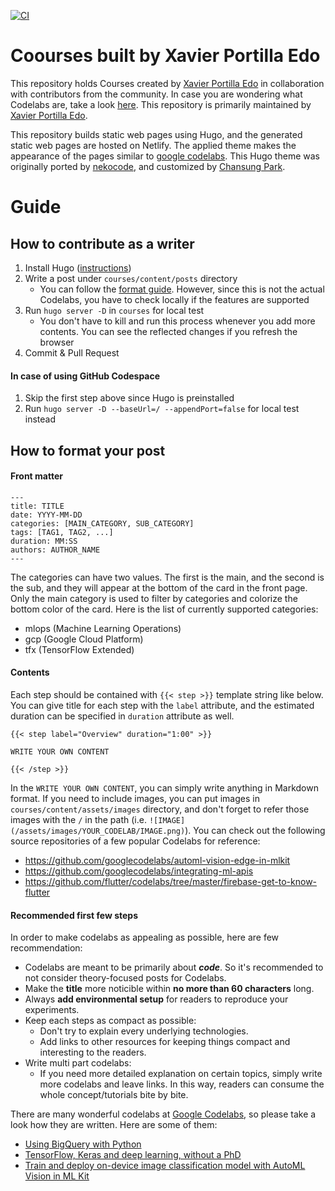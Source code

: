 [![CI](https://github.com/gde-codelabs/gde-codelabs.github.io/actions/workflows/ci.yml/badge.svg)](https://github.com/gde-codelabs/gde-codelabs.github.io/actions/workflows/ci.yml)

# Coourses built by Xavier Portilla Edo

This repository holds Courses created by [Xavier Portilla Edo](https://github.com/xavidop) in collaboration
with contributors from the community. In case you are wondering what Codelabs are, take a look [here](https://codelabs.developers.google.com/). This
repository is primarily maintained by [Xavier Portilla Edo](https://github.com/xavidop). 

This repository builds static web pages using Hugo, and the generated static web pages are hosted on Netlify. The applied theme makes the appearance of the pages similar to [google codelabs](https://codelabs.developers.google.com/). This Hugo theme was originally ported by [nekocode](https://github.com/nekocode/codelabs-hugo-theme), and customized by [Chansung Park](https://github.com/deep-diver/codelabs-hugo-theme).

# Guide

## How to contribute as a writer

1. Install Hugo ([instructions](https://gohugo.io/getting-started/installing/))
2. Write a post under `courses/content/posts` directory
    - You can follow the [format guide](https://github.com/googlecodelabs/tools). However, since this is not the actual Codelabs, you have to check locally if the features are supported
3. Run `hugo server -D` in `courses` for local test
    - You don't have to kill and run this process whenever you add more contents. You can see the reflected changes if you refresh the browser
4. Commit & Pull Request

#### In case of using GitHub Codespace

1. Skip the first step above since Hugo is preinstalled
2. Run `hugo server -D --baseUrl=/ --appendPort=false` for local test instead

## How to format your post

#### Front matter

```
---
title: TITLE
date: YYYY-MM-DD
categories: [MAIN_CATEGORY, SUB_CATEGORY]
tags: [TAG1, TAG2, ...]
duration: MM:SS
authors: AUTHOR_NAME
---
```

The categories can have two values. The first is the main, and the second is the sub, and they will appear at the bottom of the card in the front page. Only the main category is used to filter by categories and colorize the bottom color of the card. Here is the list of currently supported categories:

- mlops (Machine Learning Operations)
- gcp (Google Cloud Platform)
- tfx (TensorFlow Extended)


#### Contents

Each step should be contained with `{{< step >}}` template string like below. You can give title for each step with the `label` attribute, and the estimated duration can be specified in `duration` attribute as well.

```
{{< step label="Overview" duration="1:00" >}}

WRITE YOUR OWN CONTENT

{{< /step >}}
```

In the `WRITE YOUR OWN CONTENT`, you can simply write anything in Markdown format. If you need to include images, you can put images in `courses/content/assets/images` directory, and don't forget to refer those images with the `/` in the path (i.e. `![IMAGE](/assets/images/YOUR_CODELAB/IMAGE.png)`). You can check out the following source repositories of a few popular Codelabs for reference:

* https://github.com/googlecodelabs/automl-vision-edge-in-mlkit
* https://github.com/googlecodelabs/integrating-ml-apis
* https://github.com/flutter/codelabs/tree/master/firebase-get-to-know-flutter


#### Recommended first few steps

In order to make codelabs as appealing as possible, here are few recommendation: 

- Codelabs are meant to be primarily about **_code_**. So it's recommended to not consider theory-focused 
  posts for Codelabs. 
- Make the **title** more noticible within **no more than 60 characters** long.
- Always **add environmental setup** for readers to reproduce your experiments.
- Keep each steps as compact as possible:
  - Don't try to explain every underlying technologies.
  - Add links to other resources for keeping things compact and interesting to the readers.
- Write multi part codelabs:
  - If you need more detailed explanation on certain topics, simply write more codelabs and leave links. In this way, readers can consume the whole concept/tutorials bite by bite.

There are many wonderful codelabs at [Google Codelabs](https://codelabs.developers.google.com/), so please take a look how they are written. Here are some of them:

- [Using BigQuery with Python](https://codelabs.developers.google.com/codelabs/cloud-bigquery-python)
- [TensorFlow, Keras and deep learning, without a PhD](https://codelabs.developers.google.com/codelabs/cloud-tensorflow-mnist)
- [Train and deploy on-device image classification model with AutoML Vision in ML Kit](https://codelabs.developers.google.com/codelabs/automl-vision-edge-in-mlkit)
